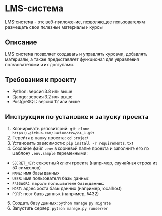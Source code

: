# LMS-система 

LMS-система - это веб-приложение, позволяющее пользователям размещать свои полезные материалы и курсы.

## Описание

LMS-система позволяет создавать и управлять курсами, добавлять материалы, а также предоставляет функционал для управления пользователями и их доступами.

## Требования к проекту

* Python: версия 3.8 или выше
* Django: версия 3.2 или выше
* PostgreSQL: версия 12 или выше


## Инструкции по установке и запуску проекта

1. Клонировать репозиторий: `git clone https://github.com/kuzinnatra/24_1.git`
2. Перейти в папку проекта: `cd project`
3. Установить зависимости: `pip install -r requirements.txt`
4.  Создайте файл `.env` в корневой папке проекта и заполните его по шаблону `.env.sample` переменными:
 * `SECRET_KEY`: секретный ключ проекта (например, случайная строка из 50 символов)
 * `NAME`: имя базы данных
 * `USER`: имя пользователя базы данных
 * `PASSWORD`: пароль пользователя базы данных
 * `HOST`: адрес хоста базы данных (например, localhost)
 * `PORT`: порт базы данных (например, 5432)
5. Создать базу данных: `python manage.py migrate`
6. Запустить сервер: `python manage.py runserver`

